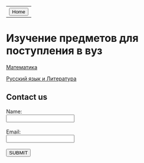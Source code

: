 <html>

<head>
  
<meta charset="utf-8">
  
<title>Русский язык</title>

<link rel="stylesheet" href="https://mftna.github.io/style.css">
</head>


<body>
  <div id="tabl">
  <table>
   <tr>
     <th><button class="home">Home</button></th>
    </tr>
   </table>
   </div>
  <div class="backg">
 <script>
   alert("Hello!");
 </script>  
<h1>Изучение предметов для поступления в вуз</h1>

<a href="http://mftna.github.io/math.html">Математика</a>

<p><a href="http://mftna.github.io/russian.html">Русский язык и Литература</a></p>
<h2>Contact us</h2>
<form>
  Name:<br>
  <input type="text"><br><br>
  Email:<br>
  <input type="text"><br><br>
  <button>SUBMIT</button>
  
  
</form>
</div>
</body>

</html>
